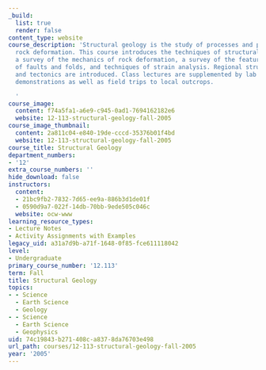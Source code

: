 ```yaml
---
_build:
  list: true
  render: false
content_type: website
course_description: 'Structural geology is the study of processes and products of
  rock deformation. This course introduces the techniques of structural geology through
  a survey of the mechanics of rock deformation, a survey of the features and geometries
  of faults and folds, and techniques of strain analysis. Regional structural geology
  and tectonics are introduced. Class lectures are supplemented by lab exercises and
  demonstrations as well as field trips to local outcrops.

  '
course_image:
  content: f74a5fa1-a6e9-c945-0ad1-7694162182e6
  website: 12-113-structural-geology-fall-2005
course_image_thumbnail:
  content: 2a811c04-e840-19de-cccd-35376b01f4bd
  website: 12-113-structural-geology-fall-2005
course_title: Structural Geology
department_numbers:
- '12'
extra_course_numbers: ''
hide_download: false
instructors:
  content:
  - 21bc9fb2-7832-7d65-ee9a-886b3d1de01f
  - 0590d9a7-022f-14db-70bb-9ede505c046c
  website: ocw-www
learning_resource_types:
- Lecture Notes
- Activity Assignments with Examples
legacy_uid: a31a7d9b-a71f-1648-0f85-fce611118042
level:
- Undergraduate
primary_course_number: '12.113'
term: Fall
title: Structural Geology
topics:
- - Science
  - Earth Science
  - Geology
- - Science
  - Earth Science
  - Geophysics
uid: 74c19843-b271-408c-a837-8da76703e498
url_path: courses/12-113-structural-geology-fall-2005
year: '2005'
---
```

